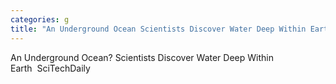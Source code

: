 ```yaml
---
categories: g
title: "An Underground Ocean Scientists Discover Water Deep Within Earth  SciTechDaily"
---
```

An Underground Ocean? Scientists Discover Water Deep Within Earth&nbsp;&nbsp;SciTechDaily